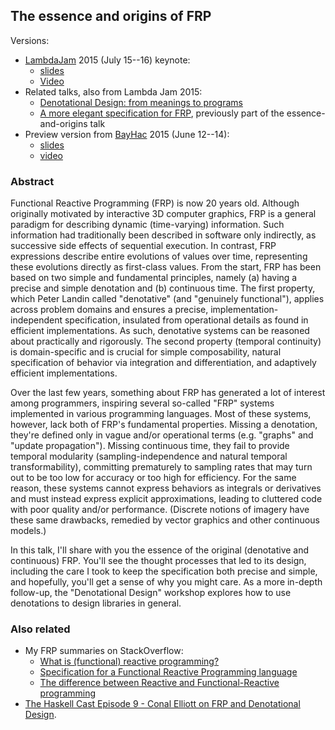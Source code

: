 ## The essence and origins of FRP

Versions:

*   [LambdaJam](lambdajam.com) 2015 (July 15--16) keynote:
    *   [slides](http://conal.net/talks/essence-and-origins-of-frp-lambdajam-2015.pdf)
    *   [Video](https://www.youtube.com/watch?v=rfmkzp76M4M)
*   Related talks, also from Lambda Jam 2015:
    *   [Denotational Design: from meanings to programs](https://github.com/conal/talk-2014-lambdajam-denotational-design)
    *   [A more elegant specification for FRP](https://github.com/conal/talk-2015-more-elegant-frp), previously part of the essence-and-origins talk
*   Preview version from [BayHac](http://bayhac.org/) 2015 (June 12--14):
    *   [slides](http://conal.net/talks/essence-and-origins-of-frp-bayhac-2015.pdf)
    *   [video](http://begriffs.com/posts/2015-07-22-essence-of-frp.html)

### Abstract

Functional Reactive Programming (FRP) is now 20 years old.
Although originally motivated by interactive 3D computer graphics, FRP is a general paradigm for describing dynamic (time-varying) information.
Such information had traditionally been described in software only indirectly, as successive side effects of sequential execution.
In contrast, FRP expressions describe entire evolutions of values over time, representing these evolutions directly as first-class values.
From the start, FRP has been based on two simple and fundamental principles, namely (a) having a precise and simple denotation and (b) continuous time.
The first property, which Peter Landin called "denotative" (and "genuinely functional"), applies across problem domains and ensures a precise, implementation-independent specification, insulated from operational details as found in efficient implementations.
As such, denotative systems can be reasoned about practically and rigorously.
The second property (temporal continuity) is domain-specific and is crucial for simple composability, natural specification of behavior via integration and differentiation, and adaptively efficient implementations.

Over the last few years, something about FRP has generated a lot of interest among programmers, inspiring several so-called "FRP" systems implemented in various programming languages.
Most of these systems, however, lack both of FRP's fundamental properties.
Missing a denotation, they're defined only in vague and/or operational terms (e.g. "graphs" and "update propagation").
Missing continuous time, they fail to provide temporal modularity (sampling-independence and natural temporal transformability), committing prematurely to sampling rates that may turn out to be too low for accuracy or too high for efficiency.
For the same reason, these systems cannot express behaviors as integrals or derivatives and must instead express explicit approximations, leading to cluttered code with poor quality and/or performance.
(Discrete notions of imagery have these same drawbacks, remedied by vector graphics and other continuous models.)

In this talk, I'll share with you the essence of the original (denotative and continuous) FRP.
You'll see the thought processes that led to its design, including the care I took to keep the specification both precise and simple, and hopefully, you'll get a sense of why you might care.
As a more in-depth follow-up, the "Denotational Design" workshop explores how to use denotations to design libraries in general.

### Also related

*   My FRP summaries on StackOverflow:
    *   [What is (functional) reactive programming?](http://stackoverflow.com/questions/1028250/what-is-functional-reactive-programming/1030631#1030631)
    *   [Specification for a Functional Reactive Programming language](http://stackoverflow.com/questions/5875929/specification-for-a-functional-reactive-programming-language#5878525)
    *   [The difference between Reactive and Functional-Reactive programming](http://stackoverflow.com/questions/5385377/the-difference-between-reactive-and-functional-reactive-programming/5386908#5386908)
*   [The Haskell Cast Episode 9 - Conal Elliott on FRP and Denotational Design](https://www.haskellcast.com/episode/009-conal-elliott-on-frp-and-denotational-design).
